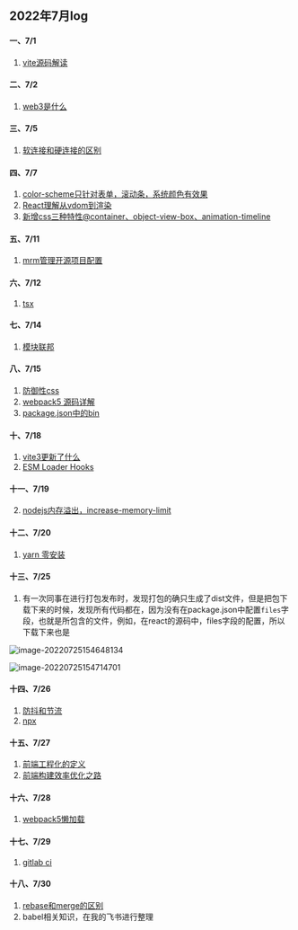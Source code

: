 ## 2022年7月log

#### 一、7/1

1. [vite源码解读](https://mp.weixin.qq.com/s/mObQH7SfzDJOl9QlnMKkVg)

#### 二、7/2

1. [web3是什么](http://finance.sina.com.cn/blockchain/roll/2022-06-21/doc-imizirau9734037.shtml)

#### 三、7/5
1. [软连接和硬连接的区别](https://www.zhangshilong.cn/work/69725.html)

#### 四、7/7

1. [color-scheme只针对表单，滚动条，系统颜色有效果](https://mp.weixin.qq.com/s/TaJL92n0b4aIl0B1RbqWwA)
2. [React理解从vdom到渲染](https://mp.weixin.qq.com/s/MngOfrMjCUJVlRBBt9oZyg)
3. [新增css三种特性@container、object-view-box、animation-timeline](https://mp.weixin.qq.com/s/phOZIr8edzWzJgTJfeyE9A)

#### 五、7/11

1. [mrm管理开源项目配置](https://blog.sapegin.me/all/mrm/)

#### 六、7/12
1. [tsx](https://www.npmjs.com/package/tsx)

#### 七、7/14
1. [模块联邦]([https://www.npmjs.com/package/tsx](https://mp.weixin.qq.com/s/-eSn24X3fdT5STEBI55Ybg))

#### 八、7/15

1. [防御性css](https://mp.weixin.qq.com/s/fMLhfcUkIVJty1uhkIEliQ)
2. [webpack5 源码详解](https://zhuanlan.zhihu.com/p/503912438)
3. [package.json中的bin](https://www.freesion.com/article/45281433075/)

#### 十、7/18

1. [vite3更新了什么](https://mp.weixin.qq.com/s/6wL5kmqkUmWh4gJOipK7Uw)
2. [ESM Loader Hooks](https://mp.weixin.qq.com/s/FEHGKRMwoGsoEe_6aQlIcA)

#### 十一、7/19

2. [nodejs内存溢出，increase-memory-limit](https://baijiahao.baidu.com/s?id=1720477945886770565&wfr=spider&for=pc)

#### 十二、7/20

1. [yarn 零安装](https://yarnpkg.com/features/zero-installs)

#### 十三、7/25

1. 有一次同事在进行打包发布时，发现打包的确只生成了dist文件，但是把包下载下来的时候，发现所有代码都在，因为没有在package.json中配置`files`字段，也就是所包含的文件，例如，在react的源码中，files字段的配置，所以下载下来也是

![image-20220725154648134](https://user-images.githubusercontent.com/65204427/180726246-0fa66986-a42f-4444-8ca6-22941b32317e.png)

![image-20220725154714701](https://user-images.githubusercontent.com/65204427/180726267-d5b5d0b6-bdc7-462d-a43d-fbc2370630c3.png)

#### 十四、7/26

1. [防抖和节流](https://blog.csdn.net/weixin_66375317/article/details/124625933)
2. [npx](https://zhuanlan.zhihu.com/p/269419296)

#### 十五、7/27

1. [前端工程化的定义](https://mp.weixin.qq.com/s/5w-y1eb07IqJ9zfYUwVzbQ)
2. [前端构建效率优化之路](https://mp.weixin.qq.com/s/ORqdfZZ8qFyJdYTRwEULgQ)

#### 十六、7/28

1. [webpack5懒加载](https://juejin.cn/post/7090372816784064526)

#### 十七、7/29

1. [gitlab ci](https://juejin.cn/post/6844903637320368135)

#### 十八、7/30

1. [rebase和merge的区别](https://mp.weixin.qq.com/s/lXInbHQQ6GQacEjoOCMasw)
2. babel相关知识，在我的飞书进行整理
